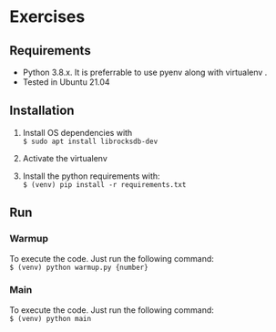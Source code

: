 # Exercises

## Requirements

- Python 3.8.x. It is preferrable to use pyenv along with virtualenv .
- Tested in Ubuntu 21.04

## Installation

1. Install OS dependencies with \
```$ sudo apt install librocksdb-dev```

1. Activate the virtualenv

1. Install the python requirements with:\
```$ (venv) pip install -r requirements.txt```

## Run

### Warmup
To execute the code. Just run the following command:\
```$ (venv) python warmup.py {number}```

### Main
To execute the code. Just run the following command:\
```$ (venv) python main```